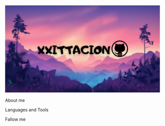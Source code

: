 [![Header](https://github.com/xxittacion/xxittacion/blob/main/assets/XXITTACION.png)](https://github.com/xxittacion)

About me

Languages and Tools

Fallow me
